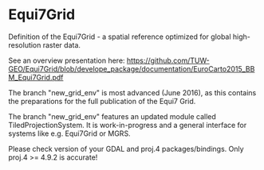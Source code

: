 # Equi7Grid
Definition of the Equi7Grid - a spatial reference optimized for global high-resolution raster data.

See an overview presentation here:
https://github.com/TUW-GEO/Equi7Grid/blob/develope_package/documentation/EuroCarto2015_BBM_Equi7Grid.pdf

The branch "new_grid_env" is most advanced (June 2016), as this contains the preparations for the full publication of the Equi7 Grid.

The branch "new_grid_env" features an updated module called TiledProjectionSystem. It is work-in-progress and a general interface for systems like e.g. Equi7Grid or MGRS.

Please check version of your GDAL and proj.4 packages/bindings. Only proj.4 >= 4.9.2 is accurate!
